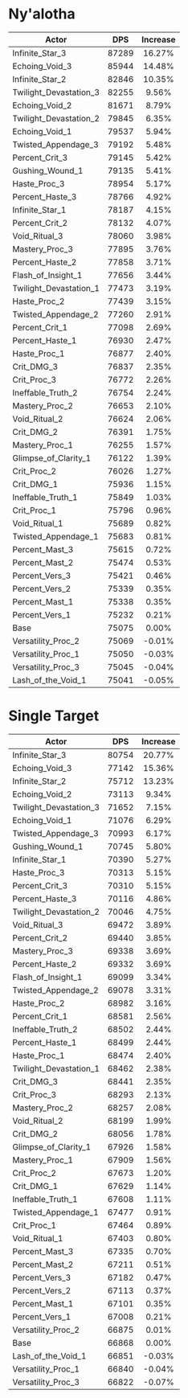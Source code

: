 # Ny'alotha
| Actor | DPS | Increase |
|---|:---:|:---:|
|Infinite_Star_3|87289|16.27%|
|Echoing_Void_3|85944|14.48%|
|Infinite_Star_2|82846|10.35%|
|Twilight_Devastation_3|82255|9.56%|
|Echoing_Void_2|81671|8.79%|
|Twilight_Devastation_2|79845|6.35%|
|Echoing_Void_1|79537|5.94%|
|Twisted_Appendage_3|79192|5.48%|
|Percent_Crit_3|79145|5.42%|
|Gushing_Wound_1|79135|5.41%|
|Haste_Proc_3|78954|5.17%|
|Percent_Haste_3|78766|4.92%|
|Infinite_Star_1|78187|4.15%|
|Percent_Crit_2|78132|4.07%|
|Void_Ritual_3|78060|3.98%|
|Mastery_Proc_3|77895|3.76%|
|Percent_Haste_2|77858|3.71%|
|Flash_of_Insight_1|77656|3.44%|
|Twilight_Devastation_1|77473|3.19%|
|Haste_Proc_2|77439|3.15%|
|Twisted_Appendage_2|77260|2.91%|
|Percent_Crit_1|77098|2.69%|
|Percent_Haste_1|76930|2.47%|
|Haste_Proc_1|76877|2.40%|
|Crit_DMG_3|76837|2.35%|
|Crit_Proc_3|76772|2.26%|
|Ineffable_Truth_2|76754|2.24%|
|Mastery_Proc_2|76653|2.10%|
|Void_Ritual_2|76624|2.06%|
|Crit_DMG_2|76391|1.75%|
|Mastery_Proc_1|76255|1.57%|
|Glimpse_of_Clarity_1|76122|1.39%|
|Crit_Proc_2|76026|1.27%|
|Crit_DMG_1|75936|1.15%|
|Ineffable_Truth_1|75849|1.03%|
|Crit_Proc_1|75796|0.96%|
|Void_Ritual_1|75689|0.82%|
|Twisted_Appendage_1|75683|0.81%|
|Percent_Mast_3|75615|0.72%|
|Percent_Mast_2|75474|0.53%|
|Percent_Vers_3|75421|0.46%|
|Percent_Vers_2|75339|0.35%|
|Percent_Mast_1|75338|0.35%|
|Percent_Vers_1|75232|0.21%|
|Base|75075|0.00%|
|Versatility_Proc_2|75069|-0.01%|
|Versatility_Proc_1|75050|-0.03%|
|Versatility_Proc_3|75045|-0.04%|
|Lash_of_the_Void_1|75041|-0.05%|

# Single Target
| Actor | DPS | Increase |
|---|:---:|:---:|
|Infinite_Star_3|80754|20.77%|
|Echoing_Void_3|77142|15.36%|
|Infinite_Star_2|75712|13.23%|
|Echoing_Void_2|73113|9.34%|
|Twilight_Devastation_3|71652|7.15%|
|Echoing_Void_1|71076|6.29%|
|Twisted_Appendage_3|70993|6.17%|
|Gushing_Wound_1|70745|5.80%|
|Infinite_Star_1|70390|5.27%|
|Haste_Proc_3|70313|5.15%|
|Percent_Crit_3|70310|5.15%|
|Percent_Haste_3|70116|4.86%|
|Twilight_Devastation_2|70046|4.75%|
|Void_Ritual_3|69472|3.89%|
|Percent_Crit_2|69440|3.85%|
|Mastery_Proc_3|69338|3.69%|
|Percent_Haste_2|69332|3.69%|
|Flash_of_Insight_1|69099|3.34%|
|Twisted_Appendage_2|69078|3.31%|
|Haste_Proc_2|68982|3.16%|
|Percent_Crit_1|68581|2.56%|
|Ineffable_Truth_2|68502|2.44%|
|Percent_Haste_1|68499|2.44%|
|Haste_Proc_1|68474|2.40%|
|Twilight_Devastation_1|68462|2.38%|
|Crit_DMG_3|68441|2.35%|
|Crit_Proc_3|68293|2.13%|
|Mastery_Proc_2|68257|2.08%|
|Void_Ritual_2|68199|1.99%|
|Crit_DMG_2|68056|1.78%|
|Glimpse_of_Clarity_1|67926|1.58%|
|Mastery_Proc_1|67909|1.56%|
|Crit_Proc_2|67673|1.20%|
|Crit_DMG_1|67629|1.14%|
|Ineffable_Truth_1|67608|1.11%|
|Twisted_Appendage_1|67477|0.91%|
|Crit_Proc_1|67464|0.89%|
|Void_Ritual_1|67403|0.80%|
|Percent_Mast_3|67335|0.70%|
|Percent_Mast_2|67211|0.51%|
|Percent_Vers_3|67182|0.47%|
|Percent_Vers_2|67113|0.37%|
|Percent_Mast_1|67101|0.35%|
|Percent_Vers_1|67008|0.21%|
|Versatility_Proc_2|66875|0.01%|
|Base|66868|0.00%|
|Lash_of_the_Void_1|66851|-0.03%|
|Versatility_Proc_1|66840|-0.04%|
|Versatility_Proc_3|66822|-0.07%|
